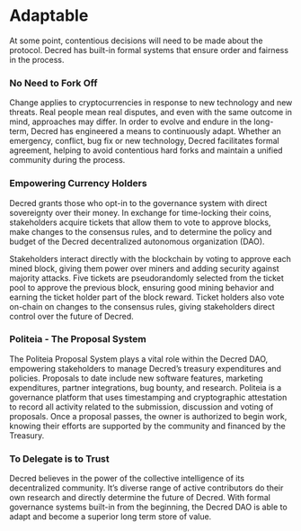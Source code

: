 # Adaptable

At some point, contentious decisions will need to be made about the protocol. Decred has built-in formal systems that ensure order and fairness in the process.

### No Need to Fork Off

Change applies to cryptocurrencies in response to new technology and new threats. Real people mean real disputes, and even with the same outcome in mind, approaches may differ. In order to evolve and endure in the long-term, Decred has engineered a means to continuously adapt. Whether an emergency, conflict, bug fix or new technology, Decred facilitates formal agreement, helping to avoid contentious hard forks and maintain a unified community during the process.

### Empowering Currency Holders

Decred grants those who opt-in to the governance system with direct sovereignty
over their money. In exchange for time-locking their coins, stakeholders acquire
tickets that allow them to vote to approve blocks, make changes to the consensus rules, and to determine the policy and budget of the Decred decentralized autonomous organization (DAO).

Stakeholders interact directly with the blockchain by voting to approve each mined block, giving them power over miners and adding security against majority attacks. Five tickets are pseudorandomly selected from the ticket pool to approve the previous block, ensuring good mining behavior and earning the ticket holder part of the block reward. Ticket holders also vote on-chain on changes to the consensus rules, giving stakeholders direct control over the future of Decred. 

### Politeia - The Proposal System

The Politeia Proposal System plays a vital role within the Decred DAO, empowering stakeholders to manage Decredʼs treasury expenditures and policies. Proposals to date include new software features, marketing expenditures, partner integrations, bug bounty, and research. Politeia is a governance platform that uses timestamping and cryptographic attestation to record all activity related to the submission, discussion and voting of proposals. Once a proposal passes, the owner is authorized to begin work, knowing their efforts are supported by the community and financed by the Treasury.

### To Delegate is to Trust

Decred believes in the power of the collective intelligence of its decentralized community. It’s diverse range of active contributors do their own research and directly determine the future of Decred. With formal governance systems built-in from the beginning, the Decred DAO is able to adapt and become a superior long term store of value.
